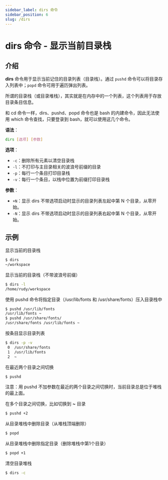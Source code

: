 ```yaml
---
sidebar_label: dirs 命令
sidebar_position: 6
slug: /dirs
---
```


# dirs 命令 - 显示当前目录栈



## 介绍

**dirs** 命令用于显示当前记住的目录列表（目录栈）。通过 `pushd` 命令可以将目录存入列表中；`popd` 命令可用于遍历弹出列表。

所谓的目录栈（或目录堆栈），其实就是在内存中的一个列表，这个列表用于存放目录条目信息。

和 cd 命令一样，dirs、pushd、popd 命令也是 bash 的内建命令，因此无法使用 which 命令查找，只要登录到 bash，就可以使用这几个命令。

**语法**：

```bash
dirs [选项] [参数]
```

**选项**：

- `-c`：删除所有元素以清空目录栈
- `-l`：不打印与主目录相关的波浪号前缀的目录
- `-p`：每行一个条目打印目录栈
- `-v`：每行一个条目，以栈中位置为前缀打印目录栈

**参数**：

- `+N`：显示 dirs 不带选项启动时显示的目录列表左起中第 N 个目录，从零开始。
- `-N`：显示 dirs 不带选项启动时显示的目录列表右起中第 N 个目录，从零开始。

## 示例

显示当前的目录栈

```bash
$ dirs
~/workspace
```

显示当前的目录栈（不带波浪号前缀）

```bash
$ dirs -l
/home/rudy/workspace
```

使用 pushd 命令将指定目录（/usr/lib/fonts 和 /usr/share/fonts）压入目录栈中

```bash
$ pushd /usr/lib/fonts
/usr/lib/fonts ~
$ pushd /usr/share/fonts/
/usr/share/fonts /usr/lib/fonts ~
```

按条目显示目录列表

```bash
$ dirs -p -v
 0  /usr/share/fonts
 1  /usr/lib/fonts
 2  ~
```

在最近两个目录之间切换

```bash
$ pushd
```

注意：用 pushd 不加参数在最近的两个目录之间切换时，当前目录总是位于堆栈的最上面。

在多个目录之间切换，比如切换到 **~** 目录

```bash
$ pushd +2
```

从目录堆栈中删除目录（从堆栈顶端删除）

```bash
$ popd 
```

从目录堆栈中删除指定目录（删除堆栈中第1个目录）

```bash
$ popd +1
```

清空目录堆栈

```bash
$ dirs -c
```



